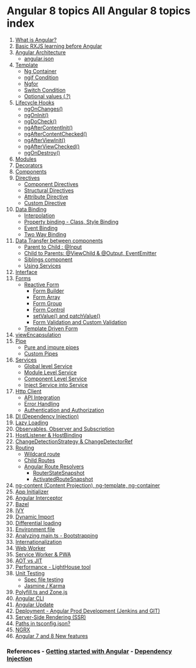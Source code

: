# Angular 8 topics All Angular 8 topics index

<ol>
    <li><a href="javascript:;" title="What is Angular?">What is Angular?</a></li>
    <li><a href="https://github.com/suryansh54/rxjs" title="Basic RXJS learning">Basic RXJS learning before Angular</a></li>
    <li><a href="javascript:;" title="Angular Architecture">Angular Architecture</a>
        <ul>
            <li><a href="javascript:;" title="angular.json">angular.json</a></li>
        </ul>
    </li>
    <li><a href="javascript:;" title="Template">Template</a>
        <ul>
            <li><a href="javascript:;" title="Ng Container">Ng Container</a></li>
            <li><a href="javascript:;" title="ngif Condition">ngif Condition</a></li>
            <li><a href="javascript:;" title="Ngfor">Ngfor</a></li>
            <li><a href="javascript:;" title="Switch Condition">Switch Condition</a></li>
            <li><a href="javascript:;" title="Optional values (.?)">Optional values (.?)</a></li>
        </ul>
    </li>
    <li><a href="javascript:;" title="Lifecycle Hooks">Lifecycle Hooks</a>
        <ul>
            <li><a href="javascript:;" title="ngOnChanges()">ngOnChanges()</a></li>
            <li><a href="javascript:;" title="ngOnInit()">ngOnInit()</a></li>
            <li><a href="javascript:;" title="ngDoCheck()">ngDoCheck()</a></li>
            <li><a href="javascript:;" title="ngAfterContentInit()">ngAfterContentInit()</a></li>
            <li><a href="javascript:;" title="ngAfterContentChecked()">ngAfterContentChecked()</a></li>
            <li><a href="javascript:;" title="ngDoCheck()">ngAfterViewInit()</a></li>
            <li><a href="javascript:;" title="ngAfterContentInit()">ngAfterViewChecked()</a></li>
            <li><a href="javascript:;" title="ngAfterContentChecked()">ngOnDestroy()</a></li>
        </ul>
    </li>
    <li><a href="javascript:;" title="Modules">Modules</a></li>
    <li><a href="javascript:;" title="Decorators">Decorators</a></li>
    <li><a href="javascript:;" title="Components">Components</a></li>
    <li><a href="javascript:;" title="Directives">Directives</a>
        <ul>
            <li><a href="javascript:;" title="Component Directives">Component Directives</a></li>
            <li><a href="javascript:;" title="Structural Directives">Structural Directives</a></li>
            <li><a href="javascript:;" title="Attribute Directive">Attribute Directive</a></li>
            <li><a href="javascript:;" title="Custom Directive">Custom Directive</a></li>
        </ul>
    </li>
    <li><a href="javascript:;" title="Data Binding">Data Binding</a>
        <ul>
            <li><a href="javascript:;" title="Interpolation">Interpolation</a></li>
            <li><a href="javascript:;" title="Property binding - Class, Style Binding">Property binding - Class, Style Binding</a></li>
            <li><a href="javascript:;" title="Event Binding">Event Binding</a></li>
            <li><a href="javascript:;" title="Two Way Binding">Two Way Binding</a></li>
        </ul>
    </li>
    <li><a href="javascript:;" title="Type Compatibility">Data Transfer between components</a>
        <ul>
            <li><a href="javascript:;" title="Parent to Child : @Input">Parent to Child : @Input</a></li>
            <li><a href="javascript:;" title="Child to Parents: @ViewChild & @Output, EventEmitter">Child to Parents: @ViewChild & @Output, EventEmitter</a></li>
            <li><a href="javascript:;" title="Siblings component">Siblings component</a></li>
            <li><a href="javascript:;" title="Using Services">Using Services</a></li>
        </ul>
    </li>
    <li><a href="javascript:;" title="Interface">Interface</a></li>
    <li><a href="javascript:;" title="Forms">Forms</a>
        <ul>
            <li><a href="javascript:;" title="Reactive Form">Reactive Form</a>
                <ul>
                    <li><a href="javascript:;" title="Form Builder">Form Builder</a></li>
                    <li><a href="javascript:;" title="Form Array">Form Array</a></li>
                    <li><a href="javascript:;" title="Form Group">Form Group</a></li>
                    <li><a href="javascript:;" title="Form Control">Form Control</a></li>
                    <li><a href="javascript:;" title="setValue() and patchValue()">setValue() and patchValue()</a></li>
                    <li><a href="javascript:;" title="Form Control">Form Validation and Custom Validation</a>
                </ul>
                </li>
                <li><a href="javascript:;" title="Template Driven Form">Template Driven Form</a></li>
        </ul>
        </li>
        <li><a href="javascript:;" title="viewEncapsulation">viewEncapsulation</a></li>
        <li><a href="javascript:;" title="Pipe">Pipe</a>
            <ul>
                <li><a href="javascript:;" title="Pure and impure pipes">Pure and impure pipes</a></li>
                <li><a href="javascript:;" title="Custom Pipes">Custom Pipes</a></li>
            </ul>
        </li>
        <li><a href="javascript:;" title="Services">Services</a>
            <ul>
                <li><a href="javascript:;" title="Global level Service">Global level Service</a></li>
                <li><a href="javascript:;" title="Module Level Service">Module Level Service</a></li>
                <li><a href="javascript:;" title="Component Level Service">Component Level Service</a></li>
                <li><a href="javascript:;" title="Inject Service into Service">Inject Service into Service</a></li>
            </ul>
        </li>
        <li><a href="javascript:;" title="Http Client">Http Client</a>
            <ul>
                <li><a href="javascript:;" title="API Integration">API Integration</a></li>
                <li><a href="javascript:;" title="Error Handling">Error Handling</a></li>
                <li><a href="javascript:;" title="Authentication vs Authorization">Authentication and Authorization</a></li>
            </ul>
        </li>
        <li><a href="javascript:;" title="DI (Dependency Injection)">DI (Dependency Injection)</a></li>
        <li><a href="javascript:;" title="Lazy Loading">Lazy Loading</a></li>
        <li><a href="javascript:;" title="Observables, Observer and Subscription">Observables, Observer and Subscription</a></li>
        <li><a href="javascript:;" title="HostListener & HostBinding">HostListener & HostBinding</a></li>
        <li><a href="javascript:;" title="ChangeDetectionStrategy & ChangeDetectorRef">ChangeDetectionStrategy & ChangeDetectorRef</a></li>
        <li><a href="javascript:;" title="Routing">Routing</a>
            <ul>
                <li><a href="javascript:;" title="Wildcard route">Wildcard route</a></li>
                <li><a href="javascript:;" title="Child Routes">Child Routes</a></li>
                <li><a href="javascript:;" title="Angular Route Resolvers">Angular Route Resolvers</a>
                   <ul>
                      <li><a href="javascript:;" title="RouterStateSnapshot">RouterStateSnapshot</a></li>
                      <li><a href="javascript:;" title="ActivatedRouteSnapshot">ActivatedRouteSnapshot</a></li>
                  </ul>
                 </li>
            </ul>
        </li>
        <li><a href="javascript:;" title="App Initializer">ng-content (Content Projection), ng-template, ng-container</a></li>
        <li><a href="javascript:;" title="App Initializer">App Initializer</a></li>
        <li><a href="javascript:;" title="Angular Interceptor">Angular Interceptor</a></li>
        <li><a href="javascript:;" title="Bazel">Bazel</a></li>
        <li><a href="javascript:;" title="IVY">IVY</a></li>
        <li><a href="javascript:;" title="Dynamic Import">Dynamic Import</a></li>
        <li><a href="javascript:;" title="Differential loading">Differential loading</a></li>
        <li><a href="javascript:;" title="Environment file">Environment file</a></li>
        <li><a href="javascript:;" title="Analyzing main.ts - Bootstrapping">Analyzing main.ts - Bootstrapping</a></li>
        <li><a href="javascript:;" title="Internationalization">Internationalization</a></li>
        <li><a href="javascript:;" title="Web Worker">Web Worker</a></li>
        <li><a href="javascript:;" title="Service Worker & PWA">Service Worker & PWA</a></li>
        <li><a href="javascript:;" title="AOT vs JIT">AOT vs JIT</a></li>
        <li><a href="javascript:;" title="Performance - LightHouse tool">Performance - LightHouse tool</a></li>
        <li><a href="javascript:;" title="Unit Testing">Unit Testing</a>
            <ul>
                <li><a href="javascript:;" title="Spec file testing">Spec file testing</a></li>
                <li><a href="javascript:;" title="Jasmine / Karma">Jasmine / Karma</a></li>
            </ul>
        </li>
        <li><a href="javascript:;" title="Polyfill.ts and Zone.js">Polyfill.ts and Zone.js</a></li>
        <li><a href="javascript:;" title="Angular CLI">Angular CLI</a></li>
        <li><a href="javascript:;" title="Angular Update">Angular Update</a></li>
        <li><a href="javascript:;" title="Deployment - Angular Prod Development (Jenkins and GIT)">Deployment - Angular Prod Development (Jenkins and GIT)</a></li>
        <li><a href="javascript:;" title="Server-Side Rendering (SSR)">Server-Side Rendering (SSR)</a></li>
        <li><a href="javascript:;" title="Paths in tsconfig.json?">Paths in tsconfig.json?</a></li>
        <li><a href="javascript:;" title="NGRX">NGRX</a></li>
        <li><a href="javascript:;" title="Angular 7 and 8 New features">Angular 7 and 8 New features</a></li>
</ol>

### References - <a href="https://www.w3resource.com/angular/getting-started-with-angular.php " title="Getting started with Angular">Getting started with Angular</a> - <a href="https://codecraft.tv/courses/angular/dependency-injection-and-providers/overview" title="Dependency Injection">Dependency Injection</a>
